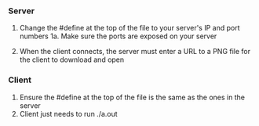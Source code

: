 ### Server

1. Change the #define at the top of the file to your server's IP and port numbers
1a. Make sure the ports are exposed on your server

2. When the client connects, the server must enter a URL to a PNG file for the client to download and open

### Client

1. Ensure the #define at the top of the file is the same as the ones in the server
2. Client just needs to run ./a.out